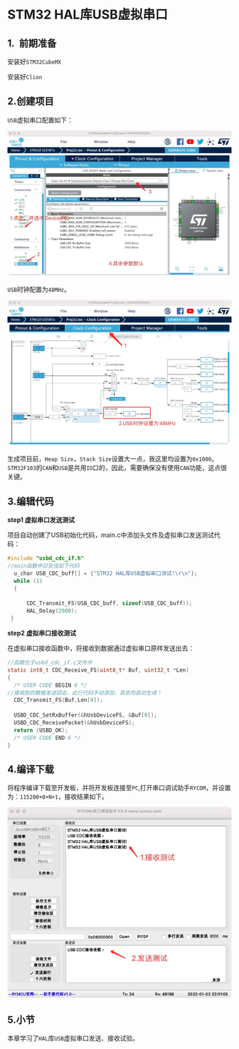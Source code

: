 # STM32 HAL库USB虚拟串口

## 1.  前期准备

安装好`STM32CubeMX`

安装好`Clion`

## 2.创建项目

`USB`虚拟串口配置如下：

![](PIC/USBCDC.jpg)

`USB`时钟配置为`48MHz`。

![](PIC/USBCLK.jpg)

生成项目前，`Heap Size`，`Stack Size`设置大一点，我这里均设置为`0x1000`。`STM32F103`的`CAN`和`USB`是共用`IO`口的，因此，需要确保没有使用`CAN`功能，这点很关键。

## 3.编辑代码

**step1 虚拟串口发送测试**

项目自动创建了USB初始化代码，main.c中添加头文件及虚拟串口发送测试代码：

```c
#include "usbd_cdc_if.h"
//main函数中日安佳如下代码
  u_char USB_CDC_buff[] = {"STM32 HAL库USB虚拟串口测试!\r\n"};
  while (1)
  {

      CDC_Transmit_FS(USB_CDC_buff, sizeof(USB_CDC_buff));
      HAL_Delay(2000);
 }
```

**step2 虚拟串口接收测试**

在虚拟串口接收函数中，将接收到数据通过虚拟串口原样发送出去：

```c
//函数位于usbd_cdc_if.c文件中
static int8_t CDC_Receive_FS(uint8_t* Buf, uint32_t *Len)
{
  /* USER CODE BEGIN 6 */
//接收到的数据发送回去，此行代码手动添加，其余均自动生成！
  CDC_Transmit_FS(Buf,Len[0]);

  USBD_CDC_SetRxBuffer(&hUsbDeviceFS, &Buf[0]);
  USBD_CDC_ReceivePacket(&hUsbDeviceFS);
  return (USBD_OK);
  /* USER CODE END 6 */
}
```

## 4.编译下载

将程序编译下载至开发板，并将开发板连接至`PC`,打开串口调试助手`RYCOM`，并设置为：`115200+8+N+1`，接收结果如下。

![](PIC/CDCTEST.jpg)

## 5.小节

本章学习了`HAL`库`USB`虚拟串口发送、接收试验。
